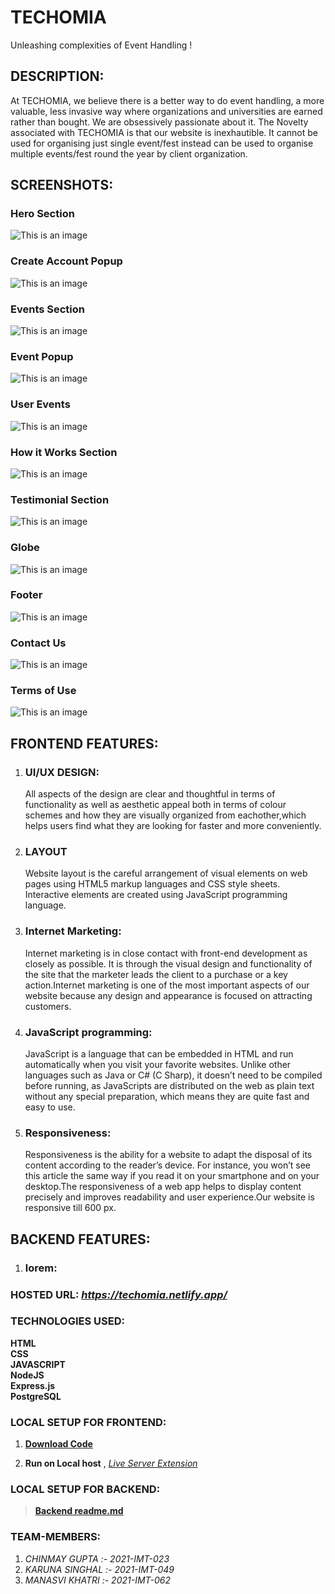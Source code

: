 # TECHOMIA

Unleashing complexities of Event Handling !

## DESCRIPTION:

At TECHOMIA, we believe there is a better way to do event handling, a more valuable, less invasive way where organizations and universities are earned rather than bought. We are obsessively passionate about it. The Novelty associated with TECHOMIA is that our website is inexhautible. It cannot be used for organising just single event/fest instead can be used to organise multiple events/fest round the year by client organization.

## SCREENSHOTS:

### Hero Section

![This is an image](./readme_img/hero.png)

### Create Account Popup

![This is an image](./readme_img/create-account.png)

### Events Section

![This is an image](./readme_img/eve-section.png)

### Event Popup

![This is an image](./readme_img/events-popup.png)

### User Events

![This is an image](./readme_img/user-events.png)

### How it Works Section

![This is an image](./readme_img/how-it-works.png)

### Testimonial Section

![This is an image](./readme_img/testimonial.png)

### Globe

![This is an image](./readme_img/globe.png)

### Footer

![This is an image](./readme_img/footer.png)

### Contact Us

![This is an image](./readme_img/contact-us.png)

### Terms of Use

![This is an image](./readme_img/tou.png)

## FRONTEND FEATURES:

1. ### UI/UX DESIGN:

   All aspects of the design are clear and thoughtful in terms of functionality as well as aesthetic appeal both in terms of colour schemes and how
   they are visually organized from eachother,which helps users find what they are looking for faster and more conveniently.

2. ### LAYOUT

   Website layout is the careful arrangement of visual elements on web pages using HTML5 markup languages ​​and CSS style sheets. Interactive elements are created using JavaScript programming language.

3. ### Internet Marketing:

   Internet marketing is in close contact with front-end development as closely as possible. It is through the visual design and functionality of the site that the marketer leads the client to a purchase or a key action.Internet marketing is one of the most important aspects of our website because any design and appearance is focused on attracting customers.

4. ### JavaScript programming:

   JavaScript is a language that can be embedded in HTML and run automatically when you visit your favorite websites. Unlike other languages ​​such as Java or C# (C Sharp), it doesn’t need to be compiled before running, as JavaScripts are distributed on the web as plain text without any special preparation, which means they are quite fast and easy to use.

5. ### Responsiveness:
   Responsiveness is the ability for a website to adapt the disposal of its content according to the reader’s device. For instance, you won’t see this article the same way if you read it on your smartphone and on your desktop.The responsiveness of a web app helps to display content precisely and improves readability and user experience.Our website is responsive till 600 px.

## BACKEND FEATURES:

1. ### lorem:

### HOSTED URL: *https://techomia.netlify.app/*

### TECHNOLOGIES USED:

**HTML**  
 **CSS**  
**JAVASCRIPT**  
 **NodeJS**  
**Express.js**  
 **PostgreSQL**

### LOCAL SETUP FOR FRONTEND:

1. [**Download Code**](https://github.com/chinmay-gupta-2003/Webkriti_Frontend-2022/archive/refs/heads/master.zip)

2. **Run on Local host** , [_Live Server Extension_](https://marketplace.visualstudio.com/items?itemName=ritwickdey.LiveServer)

### LOCAL SETUP FOR BACKEND:

> [**Backend readme.md**](https://github.com/chinmay-gupta-2003/Webkriti_Backend-2022/blob/master/readme.md)

### TEAM-MEMBERS:

1. _CHINMAY GUPTA :- 2021-IMT-023_
2. _KARUNA SINGHAL :- 2021-IMT-049_
3. _MANASVI KHATRI :- 2021-IMT-062_
